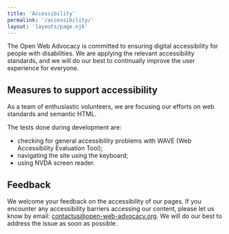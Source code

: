 ```yaml
---
title: 'Accessibility'
permalink: '/accessibility/'
layout: 'layouts/page.njk'
---
```


The Open Web Advocacy is committed to ensuring digital accessibility for people with disabilities.
We are applying the relevant accessibility standards, and we will do our best to continually improve the user experience
for everyone.

## Measures to support accessibility

As a team of enthusiastic volunteers, we are focusing our efforts on web standards and semantic HTML.

The tests done during development are:

- checking for general accessibility problems with WAVE (Web Accessibility Evaluation Tool);
- navigating the site using the keyboard;
- using NVDA screen reader.

## Feedback

We welcome your feedback on the accessibility of our pages.
If you encounter any accessibility barriers accessing our content, please let us know by email:
[contactus@open-web-advocacy.org](mailto:contactus@open-web-advocacy.org). We will do our
best to address the issue as soon as possible.

